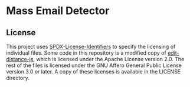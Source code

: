 # Mass Email Detector

## License

This project uses [SPDX-License-Identifiers] to specify the licensing
of individual files. Some code in this repository is a modified copy of
[edit-distance-js], which is licensed under the Apache License version
2.0. The rest of the files is licensed under the GNU Affero General Public
License version 3.0 or later. A copy of these licenses is available in
the LICENSE directory.

[SPDX-License-Identifiers]: https://spdx.org
[edit-distance-js]: https://github.com/schulzch/edit-distance-js
